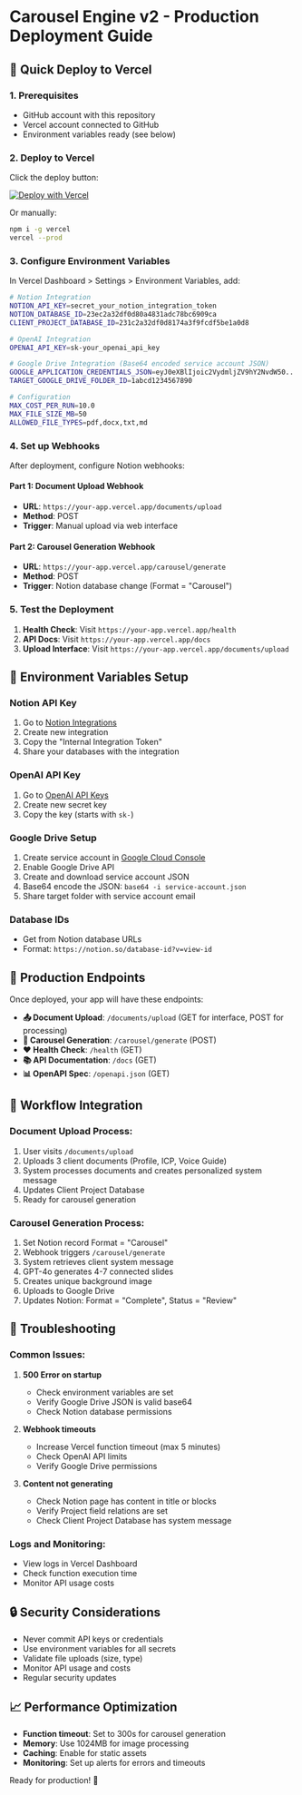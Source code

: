 # Carousel Engine v2 - Production Deployment Guide

## 🚀 Quick Deploy to Vercel

### 1. Prerequisites
- GitHub account with this repository
- Vercel account connected to GitHub
- Environment variables ready (see below)

### 2. Deploy to Vercel

Click the deploy button:

[![Deploy with Vercel](https://vercel.com/button)](https://vercel.com/new/clone?repository-url=https://github.com/YOUR_USERNAME/carousel-engine-v2)

Or manually:

```bash
npm i -g vercel
vercel --prod
```

### 3. Configure Environment Variables

In Vercel Dashboard > Settings > Environment Variables, add:

```bash
# Notion Integration
NOTION_API_KEY=secret_your_notion_integration_token
NOTION_DATABASE_ID=23ec2a32df0d80a4831adc78bc6909ca
CLIENT_PROJECT_DATABASE_ID=231c2a32df0d8174a3f9fcdf5be1a0d8

# OpenAI Integration
OPENAI_API_KEY=sk-your_openai_api_key

# Google Drive Integration (Base64 encoded service account JSON)
GOOGLE_APPLICATION_CREDENTIALS_JSON=eyJ0eXBlIjoic2VydmljZV9hY2NvdW50...
TARGET_GOOGLE_DRIVE_FOLDER_ID=1abcd1234567890

# Configuration
MAX_COST_PER_RUN=10.0
MAX_FILE_SIZE_MB=50
ALLOWED_FILE_TYPES=pdf,docx,txt,md
```

### 4. Set up Webhooks

After deployment, configure Notion webhooks:

#### Part 1: Document Upload Webhook
- **URL**: `https://your-app.vercel.app/documents/upload`
- **Method**: POST
- **Trigger**: Manual upload via web interface

#### Part 2: Carousel Generation Webhook
- **URL**: `https://your-app.vercel.app/carousel/generate`  
- **Method**: POST
- **Trigger**: Notion database change (Format = "Carousel")

### 5. Test the Deployment

1. **Health Check**: Visit `https://your-app.vercel.app/health`
2. **API Docs**: Visit `https://your-app.vercel.app/docs`
3. **Upload Interface**: Visit `https://your-app.vercel.app/documents/upload`

## 🔧 Environment Variables Setup

### Notion API Key
1. Go to [Notion Integrations](https://www.notion.so/my-integrations)
2. Create new integration
3. Copy the "Internal Integration Token"
4. Share your databases with the integration

### OpenAI API Key  
1. Go to [OpenAI API Keys](https://platform.openai.com/api-keys)
2. Create new secret key
3. Copy the key (starts with `sk-`)

### Google Drive Setup
1. Create service account in [Google Cloud Console](https://console.cloud.google.com)
2. Enable Google Drive API
3. Create and download service account JSON
4. Base64 encode the JSON: `base64 -i service-account.json`
5. Share target folder with service account email

### Database IDs
- Get from Notion database URLs
- Format: `https://notion.so/database-id?v=view-id`

## 🎯 Production Endpoints

Once deployed, your app will have these endpoints:

- **📤 Document Upload**: `/documents/upload` (GET for interface, POST for processing)
- **🎨 Carousel Generation**: `/carousel/generate` (POST)
- **❤️ Health Check**: `/health` (GET)
- **📚 API Documentation**: `/docs` (GET)
- **📊 OpenAPI Spec**: `/openapi.json` (GET)

## 🔄 Workflow Integration

### Document Upload Process:
1. User visits `/documents/upload` 
2. Uploads 3 client documents (Profile, ICP, Voice Guide)
3. System processes documents and creates personalized system message
4. Updates Client Project Database
5. Ready for carousel generation

### Carousel Generation Process:
1. Set Notion record Format = "Carousel"
2. Webhook triggers `/carousel/generate`
3. System retrieves client system message
4. GPT-4o generates 4-7 connected slides
5. Creates unique background image
6. Uploads to Google Drive
7. Updates Notion: Format = "Complete", Status = "Review"

## 🚨 Troubleshooting

### Common Issues:

1. **500 Error on startup**
   - Check environment variables are set
   - Verify Google Drive JSON is valid base64
   - Check Notion database permissions

2. **Webhook timeouts**
   - Increase Vercel function timeout (max 5 minutes)
   - Check OpenAI API limits
   - Verify Google Drive permissions

3. **Content not generating**
   - Check Notion page has content in title or blocks
   - Verify Project field relations are set
   - Check Client Project Database has system message

### Logs and Monitoring:
- View logs in Vercel Dashboard
- Check function execution time
- Monitor API usage costs

## 🔒 Security Considerations

- Never commit API keys or credentials
- Use environment variables for all secrets
- Validate file uploads (size, type)
- Monitor API usage and costs
- Regular security updates

## 📈 Performance Optimization

- **Function timeout**: Set to 300s for carousel generation
- **Memory**: Use 1024MB for image processing
- **Caching**: Enable for static assets
- **Monitoring**: Set up alerts for errors and timeouts

Ready for production! 🎉
